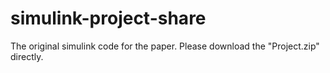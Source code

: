 # simulink-project-share
The original simulink code for the paper. Please download the "Project.zip" directly.
